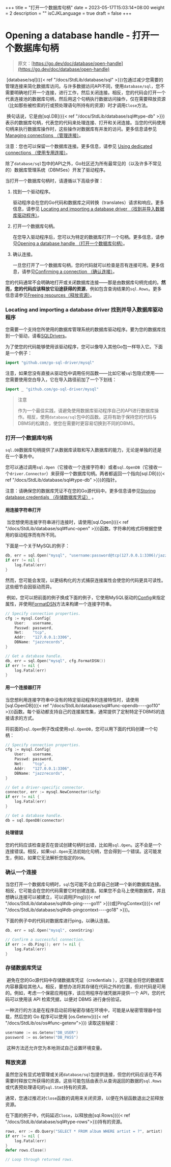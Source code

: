 +++
title = "打开一个数据库句柄"
date = 2023-05-17T15:03:14+08:00
weight = 2
description = ""
isCJKLanguage = true
draft = false
+++
# Opening a database handle - 打开一个数据库句柄

> 原文：[https://go.dev/doc/database/open-handle](https://go.dev/doc/database/open-handle)

​	[database/sql]({{< ref "/docs/StdLib/database/sql" >}})包通过减少您需要的管理连接来简化数据库访问。与许多数据访问API不同，使用`database/sql`，您不需要明确地打开一个连接，进行工作，然后关闭连接。相反，您的代码会打开一个代表连接池的数据库句柄，然后用这个句柄执行数据访问操作，仅在需要释放资源（比如那些被检索的行或预处理语句所持有的资源）时才调用`Close`方法。

​	换句话说，它是由[sql.DB]({{< ref "/docs/StdLib/database/sql#type-db" >}})表示的数据库句柄，代表您的代码来处理连接、打开和关闭连接。当您的代码使用句柄来执行数据库操作时，这些操作对数据库有并发的访问。更多信息请参见[Managing connections （管理连接）](../ManagingConnections)。

注意：您也可以保留一个数据库连接。更多信息，请参见 [Using dedicated connections （使用专用连接）](../ManagingConnections#使用专用连接)。

​	除了`database/sql`包中的API之外，Go社区还为所有最常见的（以及许多不常见的）数据库管理系统（DBMSes）开发了驱动程序。

当打开一个数据库句柄时，请遵循以下高级步骤：

1. 找到一个驱动程序。

   驱动程序会在您的Go代码和数据库之间转换（translates）请求和响应。更多信息，请参见 [Locating and importing a database driver （找到并导入数据库驱动程序）](#locating-and-importing-a-database-driver-找到并导入数据库驱动程序)。

2. 打开一个数据库句柄。

   在您导入驱动程序后，您可以为特定的数据库打开一个句柄。更多信息，请参见[Opening a database handle （打开一个数据库句柄）](#打开一个数据库句柄)。

3. 确认连接。

   一旦您打开了一个数据库句柄，您的代码就可以检查是否有连接可用。更多信息，请参见[Confirming a connection （确认连接）](#确认一个连接)。

​	您的代码通常不会明确地打开或关闭数据库连接——那是由数据库句柄完成的。**然而，您的代码应该释放它沿途获得的资源**，例如包含查询结果的`sql.Rows`。更多信息请参见[Freeing resources（释放资源）](#释放资源)。

### Locating and importing a database driver 找到并导入数据库驱动程序

​	您需要一个支持您所使用的数据库管理系统的数据库驱动程序。要为您的数据库找到一个驱动，请看[SQLDrivers](https://github.com/golang/go/wiki/SQLDrivers)。

​	为了使您的代码能够使用该驱动程序，您可以像导入其他Go包一样导入它。下面是一个例子：

```go 
import "github.com/go-sql-driver/mysql"
```

​	注意，如果您没有直接从驱动包中调用任何函数——比如它被`sql`包隐式使用——您需要使用空白导入，它在导入路径前加了一个下划线：

```go 
import _ "github.com/go-sql-driver/mysql"
```

> 注意
>
> ​	作为一个最佳实践，请避免使用数据库驱动程序自己的API进行数据库操作。相反，使用`database/sql`包中的函数。这将有助于保持您的代码与DBMS的松耦合，使您在需要时更容易切换到不同的DBMS。

### 打开一个数据库句柄

​	`sql.DB`数据库句柄提供了从数据库读取和写入数据库的能力，无论是单独的还是在一个事务中。

​	您可以通过调用`sql.Open`（它接收一个连接字符串）或者`sql.OpenDB`（它接收一个`driver.Connector`）来获得一个数据库句柄。两者都返回一个指向[sql.DB]({{< ref "/docs/StdLib/database/sql#type-db" >}})的指针。

注意：请确保您的数据库凭证不在您的Go源代码中。更多信息请参见[Storing database credentials （存储数据库凭证）](#存储数据库凭证) 。

#### 用连接字符串打开

​	当您想使用连接字符串进行连接时，请使用[sql.Open]({{< ref "/docs/StdLib/database/sql#func-open" >}})函数。字符串的格式将根据您使用的驱动程序而有所不同。

下面是一个关于MySQL的例子：

```go 
db, err = sql.Open("mysql", "username:password@tcp(127.0.0.1:3306)/jazzrecords")
if err != nil {
    log.Fatal(err)
}
```

​	然而，您可能会发现，以更结构化的方式捕获连接属性会使您的代码更具可读性。这些细节会因驱动而异。

​	例如，您可以把前面的例子换成下面的例子，它使用MySQL驱动的[Config](https://pkg.go.dev/github.com/go-sql-driver/mysql#Config)来指定属性，并使用[FormatDSN](https://pkg.go.dev/github.com/go-sql-driver/mysql#Config.FormatDSN)方法来构建一个连接字符串。

```go 
// Specify connection properties.
cfg := mysql.Config{
    User:   username,
    Passwd: password,
    Net:    "tcp",
    Addr:   "127.0.0.1:3306",
    DBName: "jazzrecords",
}

// Get a database handle.
db, err = sql.Open("mysql", cfg.FormatDSN())
if err != nil {
    log.Fatal(err)
}
```

#### 用一个连接器打开

​	当您想利用连接字符串中没有的特定驱动程序的连接特性时，请使用[sql.OpenDB]({{< ref "/docs/StdLib/database/sql#func-opendb----go110" >}})函数。每个驱动都支持自己的连接属性集，通常提供了定制特定于DBMS的连接请求的方式。

​	将前面的`sql.Open`例子改成使用`sql.OpenDB`，您可以用下面的代码创建一个句柄：

```go 
// Specify connection properties.
cfg := mysql.Config{
    User:   username,
    Passwd: password,
    Net:    "tcp",
    Addr:   "127.0.0.1:3306",
    DBName: "jazzrecords",
}

// Get a driver-specific connector.
connector, err := mysql.NewConnector(&cfg)
if err != nil {
    log.Fatal(err)
}

// Get a database handle.
db = sql.OpenDB(connector)
```

#### 处理错误

​	您的代码应该检查是否在尝试创建句柄时出错，比如用`sql.Open`。这不会是一个连接错误。相反，如果`sql.Open`无法初始化句柄，您会得到一个错误。这可能发生，例如，如果它无法解析您指定的`DSN`。

### 确认一个连接

​	当您打开一个数据库句柄时，`sql`包可能不会立即自己创建一个新的数据库连接。相反，它可能会在您的代码需要它时创建连接。如果您不会马上使用数据库，并且想确认连接可以被建立，可以调用[Ping]({{< ref "/docs/StdLib/database/sql#db-ping----go11" >}})或[PingContext]({{< ref "/docs/StdLib/database/sql#db-pingcontext----go18" >}})。

下面的例子中的代码对数据库进行ping，以确认连接。

```go 
db, err = sql.Open("mysql", connString)

// Confirm a successful connection.
if err := db.Ping(); err != nil {
    log.Fatal(err)
}
```

### 存储数据库凭证

​	避免在您的Go源代码中存储数据库凭证（credentials ），这可能会将您的数据库内容暴露给其他人。相反，要想办法将其存储在代码之外的位置，但对代码是可用的。例如，考虑一个保密应用程序，该应用程序存储凭据并提供一个 API，您的代码可以使用该 API 检索凭据，以便对 DBMS 进行身份验证。

​	一种流行的方法是在程序启动前将秘密存储在环境中，可能是从秘密管理器中加载，然后您的 Go 程序可以使用 [os.Getenv]({{< ref "/docs/StdLib/os/os#func-getenv">}}) 读取这些秘密：

```go 
username := os.Getenv("DB_USER")
password := os.Getenv("DB_PASS")
```

​	这种方法还允许您为本地测试自己设置环境变量。

### 释放资源

​	虽然您没有显式地管理或关闭`database/sql`包提供连接，但您的代码应该在不再需要时释放它所获得的资源。这些可能包括由表示从查询返回的数据的`sql.Rows`或代表预处理语句的`sql.Stmt`持有的资源。

​	通常，您通过推迟对`Close`函数的调用来关闭资源，以便在外层函数退出之前释放资源。

​	在下面的例子中，代码延迟`Close`，以释放由[sql.Rows]({{< ref "/docs/StdLib/database/sql#type-rows">}})持有的资源。

```go  hl_lines="5 5"
rows, err := db.Query("SELECT * FROM album WHERE artist = ?", artist)
if err != nil {
    log.Fatal(err)
}
defer rows.Close()

// Loop through returned rows.
```